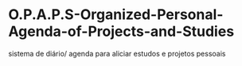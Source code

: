 # O.P.A.P.S-Organized-Personal-Agenda-of-Projects-and-Studies
sistema de diário/ agenda para aliciar estudos e projetos pessoais 
